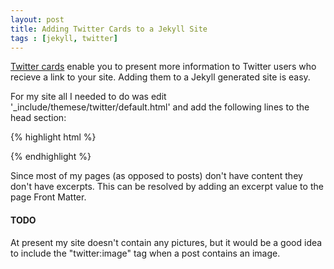 ```yaml
---
layout: post
title: Adding Twitter Cards to a Jekyll Site
tags : [jekyll, twitter]
---
```


[Twitter cards](https://dev.twitter.com/cards/overview) enable you to
present more information to Twitter users who recieve a link to your
site. Adding them to a Jekyll generated site is easy.

For my site all I needed to do was edit
'_include/themese/twitter/default.html' and add the following lines to
the head section:

{% highlight html %}
<!-- Twitter Cards -->
<meta name="twitter:card" content="summary" />
<meta name="twitter:site" content="@rgardler" />
<meta name="twitter:title" content="{{ page.title }}" />
<meta name="twitter:description" content="{{ page.excerpt | strip_html }}" />
<!-- meta name="twitter:image" content="https://farm6.staticflickr.com/5510/14338202952_93595258ff_z.jpg"  -->
{% endhighlight %}

Since most of my pages (as opposed to posts) don't have content they
don't have excerpts. This can be resolved by adding an excerpt value
to the page Front Matter.

#### TODO ####

At present my site doesn't contain any pictures, but it would be a
good idea to include the "twitter:image" tag when a post contains an
image.